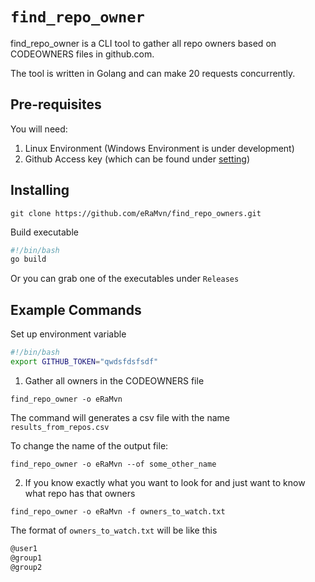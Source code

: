 # `find_repo_owner`

find_repo_owner is a CLI tool to gather all repo owners based on CODEOWNERS files in github.com.

The tool is written in Golang and can make 20 requests concurrently.

## Pre-requisites

You will need:

1. Linux Environment (Windows Environment is under development)
2. Github Access key (which can be found under [setting](https://github.com/settings/tokens))

## Installing

`git clone https://github.com/eRaMvn/find_repo_owners.git`

Build executable

```bash
#!/bin/bash
go build
```

Or you can grab one of the executables under `Releases`

## Example Commands

Set up environment variable

```bash
#!/bin/bash
export GITHUB_TOKEN="qwdsfdsfsdf"
```

1. Gather all owners in the CODEOWNERS file

`
find_repo_owner -o eRaMvn
`

The command will generates a csv file with the name `results_from_repos.csv`

To change the name of the output file:

`
find_repo_owner -o eRaMvn --of some_other_name
`

2. If you know exactly what you want to look for and just want to know what repo has that owners

`
find_repo_owner -o eRaMvn -f owners_to_watch.txt
`

The format of `owners_to_watch.txt` will be like this

```txt
@user1
@group1
@group2
```
